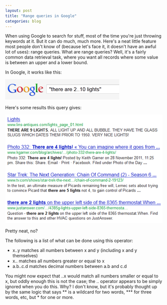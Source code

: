 ```yaml
---
layout: post
title: "Range queries in Google"
categories: blog
---
```


When using Google to search for stuff, most of the time you're just throwing keywords at it. But it can do much, much more. Here's a neat little feature most people don't know of (because let's face it, it doesn't have an awful lot of uses): range queries. What are range queries? Well, it's a fairly common data retrieval task, where you want all records where some value is between an upper and a lower bound.

In Google, it works like this:

![Google](/assets/img/blog/2012/02/range-query-1.png)

Here's some results this query gives:

![Google](/assets/img/blog/2012/02/range-query-2.png)

Pretty neat, no?

The following is a list of what can be done using this operator:

*   x..y matches all numbers between x and y (including x and y themselves)
*   x.. matches all numbers greater or equal to x
*   a.b..c.d matches decimal numbers between a.b and c.d

You might now expect that ..x would match all numbers smaller or equal to x, but oddly enough this is not the case; the .. operator appears to be simply ignored when you do this. Why? I don't know, but it's probably thought up by the same logic that says ** is a wildcard for two words, *** for three words, etc, but * for one or more.

